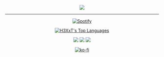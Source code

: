 <div align="center"> <img src="https://discord.c99.nl/widget/theme-1/485418798975811594.png"> </div>
<hr>

[<p align="center">![Spotify](https://novatorem-brown-theta.vercel.app/api/spotify/?background_color=282C34&border_color=none)](https://open.spotify.com/user/314ljfgc3h2e3vrqtbm3tq35t5zq)

<!-- <i style="font-weight: bold;" align="center">

My name is GAP , I'm17 years old , From **[Thailand](https://en.wikipedia.org/wiki/Thailand)** ,
I'm studying at **[Debsirin School (ENG-JP)](https://www.debsirin.ac.th)**

All of my projects are available at **[My GitHub](https://github.com/H3X-T?tab=repositories)**

</i> -->

<!-- <p align="center">
    <a href="https://app.daily.dev/Supakorn"><img src="https://api.daily.dev/devcards/c476bf56295d48d2b01ea4fd737c03a5.png?r=hd6" width="300" alt="Supakorn Ieamgomol's Dev Card"/></a>
</p> -->

<p align="center">
    
</p>

<p align="center">
    <a href="https://github.com/H3X-T/github-readme-stats"><img alt="H3XxT's Top Languages" src="https://github-readme-stats.vercel.app/api/top-langs/?username=H3XxT&langs_count=10&hide=jupyter notebook&layout=compact&theme=onedark&hide_border=true&custom_title=Languages"/>
    </a>
</p>
    
<div align="center">
    
[<img src="https://img.shields.io/badge/linkedin-%230077B5.svg?&style=for-the-badge&logo=linkedin&logoColor=white">](https://www.linkedin.com/in/supakornieamgomol/)
[<img src="https://img.shields.io/badge/instagram-%23E4405F.svg?&style=for-the-badge&logo=instagram&logoColor=white">](https://www.instagram.com/supakornigm/)
[<img src="https://img.shields.io/badge/facebook-%231877F2.svg?&style=for-the-badge&logo=facebook&logoColor=white">](https://www.facebook.com/spkngap/)
    
</div>

[<p align="center">![ko-fi](https://ko-fi.com/img/githubbutton_sm.svg)](https://ko-fi.com/L4L6ARTNW)
